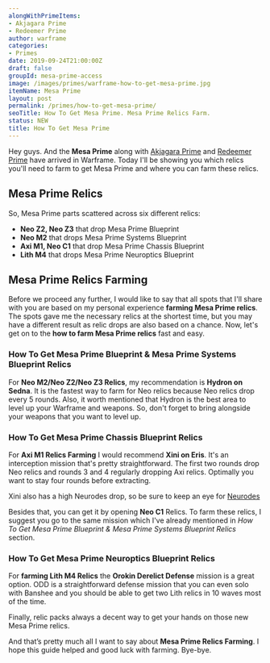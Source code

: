 ```yaml
---
alongWithPrimeItems:
- Akjagara Prime
- Redeemer Prime
author: warframe
categories:
- Primes
date: 2019-09-24T21:00:00Z
draft: false
groupId: mesa-prime-access
image: /images/primes/warframe-how-to-get-mesa-prime.jpg
itemName: Mesa Prime
layout: post
permalink: /primes/how-to-get-mesa-prime/
seoTitle: How To Get Mesa Prime. Mesa Prime Relics Farm.
status: NEW
title: How To Get Mesa Prime
---
```

<p>Hey guys. And the <strong>Mesa Prime</strong> along with <a href="/primes/how-to-get-akjagara-prime/" title="How To Get Akjagara Prime">Akjagara Prime</a> and <a href="/primes/how-to-get-redeemer-prime/" title="How To Get Redeemer Prime">Redeemer Prime</a> have arrived in Warframe. Today I'll be showing you which relics you'll need to farm to get Mesa Prime and where you can farm these relics.</p><!--more--> <h2>Mesa Prime Relics</h2> <p>So, Mesa Prime parts scattered across six different relics:</p> <ul>  <li> <b>Neo Z2, Neo Z3</b> that drop Mesa Prime Blueprint </li>  <li> <b>Neo M2</b> that drops Mesa Prime Systems Blueprint </li>  <li> <b>Axi M1, Neo C1</b> that drop Mesa Prime Chassis Blueprint </li>  <li> <b>Lith M4</b> that drops Mesa Prime Neuroptics Blueprint </li>  </ul> <h2>Mesa Prime Relics Farming</h2> <p>Before we proceed any further, I would like to say that all spots that I'll share with you are based on my personal experience <strong>farming Mesa Prime relics</strong>. The spots gave me the necessary relics at the shortest time, but you may have a different result as relic drops are also based on a chance. Now, let's get on to the <strong>how to farm Mesa Prime relics</strong> fast and easy.</p>  <h3>How To Get Mesa Prime Blueprint &amp; Mesa Prime Systems Blueprint Relics</h3>    <p>For <b>Neo M2/Neo Z2/Neo Z3 Relics</b>, my recommendation is <b>Hydron on Sedna</b>. It is the fastest way to farm for Neo relics because Neo relics drop every 5 rounds. Also, it worth mentioned that Hydron is the best area to level up your Warframe and weapons. So, don't forget to bring alongside your weapons that you want to level up.</p>       <h3>How To Get Mesa Prime Chassis Blueprint Relics</h3>    <p>For <b>Axi M1 Relics Farming</b> I would recommend <b>Xini on Eris</b>. It's an interception mission that's pretty straightforward. The first two rounds drop Neo relics and rounds 3 and 4 regularly dropping Axi relics. Optimally you want to stay four rounds before extracting.</p> <p>Xini also has a high Neurodes drop, so be sure to keep an eye for <a href="/warframe-neurodes-farming/" title="Warframe Neurodes Farming">Neurodes</a></p>        <p>    Besides that, you   can get it by opening <b>Neo C1</b> Relics. To farm these relics, I suggest you go to the same mission which I've already mentioned in <em>How To Get Mesa Prime Blueprint &amp; Mesa Prime Systems Blueprint Relics</em> section.</p>    <h3>How To Get Mesa Prime Neuroptics Blueprint Relics</h3>    <p>For <strong>farming Lith M4 Relics</strong> the <b>Orokin Derelict Defense</b> mission is a great option. ODD is a straightforward defense mission that you can even solo with Banshee and you should be able to get two Lith relics in 10 waves most of the time.</p>        <p>Finally, relic packs always a decent way to get your hands on those new Mesa Prime relics.</p> <p>And that’s pretty much all I want to say about <strong>Mesa Prime Relics Farming</strong>. I hope this guide helped and good luck with farming. Bye-bye.</p>